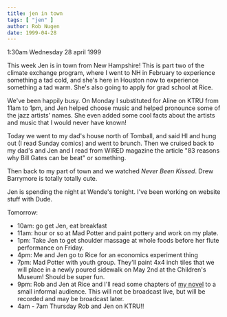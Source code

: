 ```yaml
---
title: jen in town
tags: [ "jen" ]
author: Rob Nugen
date: 1999-04-28
---
```


<p class=date>1:30am Wednesday 28 april 1999</p>

<p>This week Jen is in town from New Hampshire!  This is part two of the climate exchange program, where I went to NH in February to experience something a tad cold, and she's here in Houston now to experience something a tad warm.  She's also going to apply for grad school at Rice.

<p>We've been happily busy.  On Monday I substituted for Aline on KTRU from 11am to 1pm, and Jen helped choose music and helped pronounce some of the jazz artists' names.  She even added some cool facts about the artists and music that I would never have known!

<p>Today we went to my dad's house north of Tomball, and said HI and hung out (I read Sunday comics) and went to brunch.  Then we cruised back to my dad's and Jen and I read from WIRED magazine the article "83 reasons why Bill Gates can be beat" or something.

<p>Then back to my part of town and we watched <em>Never Been Kissed</em>.  Drew Barrymore is totally totally cute. 

<p>Jen is spending the night at Wende's tonight.  I've been working on website stuff with Dude.

<p>Tomorrow:
<ul>
<li>10am: go get Jen, eat breakfast
<li>11am: hour or so at Mad Potter and paint pottery and work on my plate.
<li>1pm: Take Jen to get shoulder massage at whole foods before her flute performance on Friday.
<li>4pm: Me and Jen go to Rice for an economics experiment thing
<li>7pm: Mad Potter with youth group.  They'll paint 4x4 inch tiles that we will place in a newly poured sidewalk on May 2nd at the Children's Museum! Should be super fun.
<li>9pm: Rob and Jen at Rice and I'll read some chapters of <a href="../../thepin/index.html">my novel</a> to a small informal audience.  This will not be broadcast live, but will be recorded and may be broadcast later.
<li>4am - 7am Thursday  Rob and Jen on KTRU!!
</ul>
